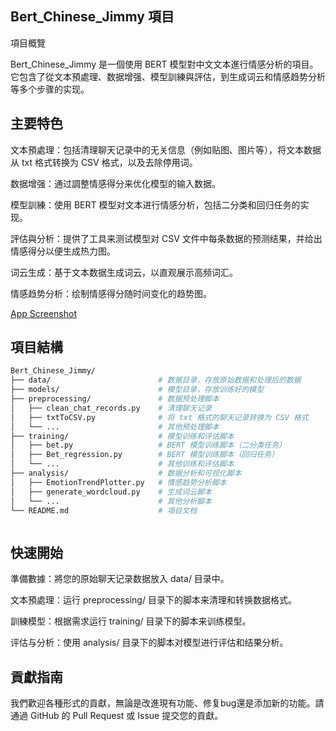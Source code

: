 
## Bert_Chinese_Jimmy 項目

項目概覽

Bert_Chinese_Jimmy 是一個使用 BERT 模型對中文文本進行情感分析的項目。它包含了從文本預處理、数据增强、模型訓練與評估，到生成词云和情感趋势分析等多个步骤的实现。


## 主要特色


文本預處理：包括清理聊天记录中的无关信息（例如贴图、图片等），将文本数据从 txt 格式转换为 CSV 格式，以及去除停用词。

数据增强：通过調整情感得分来优化模型的输入数据。

模型訓練：使用 BERT 模型对文本进行情感分析，包括二分类和回归任务的实现。

評估與分析：提供了工具来测试模型对 CSV 文件中每条数据的预测结果，并给出情感得分以便生成热力图。

词云生成：基于文本数据生成词云，以直观展示高频词汇。

情感趋势分析：绘制情感得分随时间变化的趋势图。


[App Screenshot](https://github.com/9270123a/Bert_Chinese_Jimmy/issues/1#issue-2208150962)

## 項目結構


```bash
Bert_Chinese_Jimmy/
├── data/                        # 数据目录，存放原始数据和处理后的数据
├── models/                      # 模型目录，存放训练好的模型
├── preprocessing/               # 数据预处理脚本
│   ├── clean_chat_records.py    # 清理聊天记录
│   ├── txtToCSV.py              # 将 txt 格式的聊天记录转换为 CSV 格式
│   └── ...                      # 其他预处理脚本
├── training/                    # 模型训练和评估脚本
│   ├── bet.py                   # BERT 模型训练脚本（二分类任务）
│   ├── Bet_regression.py        # BERT 模型训练脚本（回归任务）
│   └── ...                      # 其他训练和评估脚本
├── analysis/                    # 数据分析和可视化脚本
│   ├── EmotionTrendPlotter.py   # 情感趋势分析脚本
│   ├── generate_wordcloud.py    # 生成词云脚本
│   └── ...                      # 其他分析脚本
└── README.md                    # 項目文档



```


## 快速開始

準備數據：將您的原始聊天记录数据放入 data/ 目录中。

文本預處理：运行 preprocessing/ 目录下的脚本来清理和转换数据格式。

訓練模型：根据需求运行 training/ 目录下的脚本来训练模型。

评估与分析：使用 analysis/ 目录下的脚本对模型进行评估和结果分析。


## 貢獻指南


我們歡迎各種形式的貢獻，無論是改進現有功能、修复bug還是添加新的功能。請通過 GitHub 的 Pull Request 或 Issue 提交您的貢獻。

